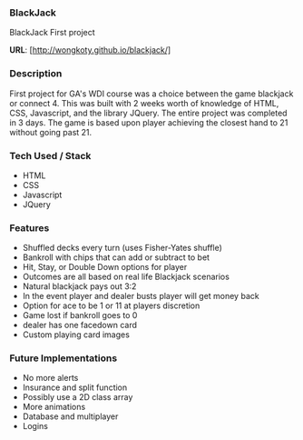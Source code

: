### BlackJack
BlackJack First project

**URL**: [http://wongkoty.github.io/blackjack/]

### Description

First project for GA's WDI course was a choice between the game blackjack or connect 4. This was built with 2 weeks worth of knowledge of HTML, CSS, Javascript, and the library JQuery. The entire project was completed in 3 days. The game is based upon player achieving the closest hand to 21 without going past 21. 

### Tech Used / Stack

- HTML 
- CSS
- Javascript 
- JQuery

### Features
- Shuffled decks every turn (uses Fisher-Yates shuffle)
- Bankroll with chips that can add or subtract to bet
- Hit, Stay, or Double Down options for player
- Outcomes are all based on real life Blackjack scenarios
- Natural blackjack pays out 3:2
- In the event player and dealer busts player will get money back
- Option for ace to be 1 or 11 at players discretion
- Game lost if bankroll goes to 0
- dealer has one facedown card
- Custom playing card images

### Future Implementations
- No more alerts
- Insurance and split function
- Possibly use a 2D class array
- More animations
- Database and multiplayer
- Logins

